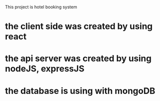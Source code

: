 This project is hotel booking system 
# the client side was created by using react 
# the api server was created by using nodeJS, expressJS
# the database is using with mongoDB
